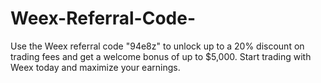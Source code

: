 # Weex-Referral-Code-
Use the Weex referral code "94e8z" to unlock up to a 20% discount on trading fees and get a welcome bonus of up to $5,000. Start trading with Weex today and maximize your earnings.
